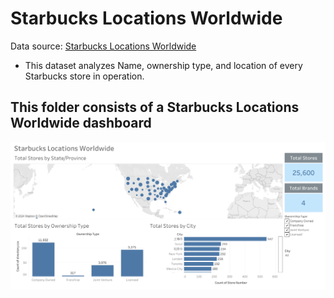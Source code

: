 # Starbucks Locations Worldwide
Data source: [Starbucks Locations Worldwide]([https://www.kaggle.com/datasets/gregorut/videogamesalesM](https://www.kaggle.com/datasets/starbucks/store-locations/code?datasetId=828&sortBy=voteCount))
- This dataset analyzes Name, ownership type, and location of every Starbucks store in operation.


## This folder consists of a Starbucks Locations Worldwide dashboard
![Dashboard](https://github.com/jia-ern/Tableau_Reporting/blob/a6a869bb1108e7759f81b80197d598161440e9df/Starbucks%20Locations%20Worldwide/Starbucks%20Locations%20Worldwide.png)
